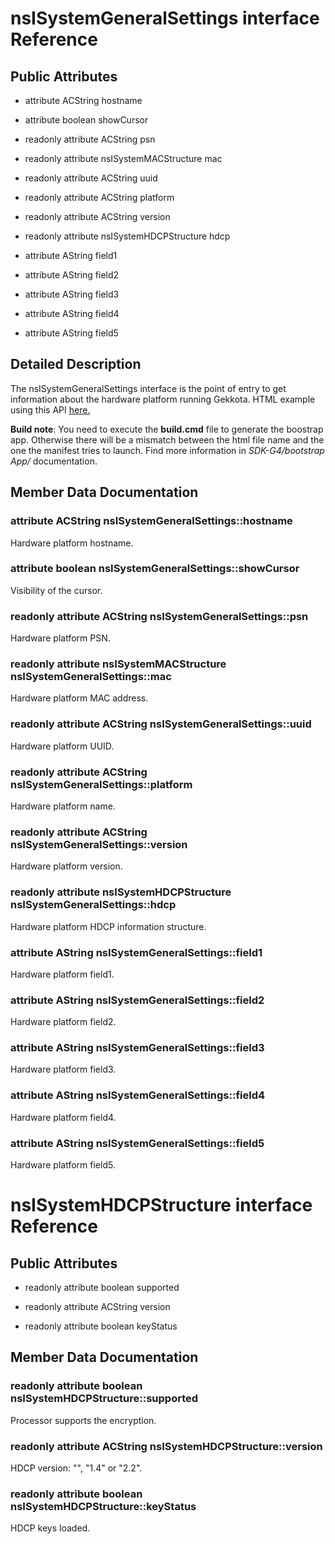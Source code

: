 nsISystemGeneralSettings interface Reference
============================================

Public Attributes
-----------------

-   attribute ACString hostname

<!-- -->

-   attribute boolean showCursor

<!-- -->

-   readonly attribute ACString psn

<!-- -->

-   readonly attribute nsISystemMACStructure mac

<!-- -->

-   readonly attribute ACString uuid

<!-- -->

-   readonly attribute ACString platform

<!-- -->

-   readonly attribute ACString version

<!-- -->

-   readonly attribute nsISystemHDCPStructure hdcp

<!-- -->

-   attribute AString field1

<!-- -->

-   attribute AString field2

<!-- -->

-   attribute AString field3

<!-- -->

-   attribute AString field4

<!-- -->

-   attribute AString field5

Detailed Description
--------------------

The nsISystemGeneralSettings interface is the point of entry to get information about the hardware platform running Gekkota. HTML example using this API [here.](example1.html)

**Build note**: You need to execute the **build.cmd** file to generate the boostrap app. Otherwise there will be a mismatch between the html file name and the one the manifest tries to launch. Find more information in *SDK-G4/bootstrap App/* documentation.

Member Data Documentation
-------------------------

### attribute ACString nsISystemGeneralSettings::hostname

Hardware platform hostname.

### attribute boolean nsISystemGeneralSettings::showCursor

Visibility of the cursor.

### readonly attribute ACString nsISystemGeneralSettings::psn

Hardware platform PSN.

### readonly attribute nsISystemMACStructure nsISystemGeneralSettings::mac

Hardware platform MAC address.

### readonly attribute ACString nsISystemGeneralSettings::uuid

Hardware platform UUID.

### readonly attribute ACString nsISystemGeneralSettings::platform

Hardware platform name.

### readonly attribute ACString nsISystemGeneralSettings::version

Hardware platform version.

### readonly attribute nsISystemHDCPStructure nsISystemGeneralSettings::hdcp

Hardware platform HDCP information structure.

### attribute AString nsISystemGeneralSettings::field1

Hardware platform field1.

### attribute AString nsISystemGeneralSettings::field2

Hardware platform field2.

### attribute AString nsISystemGeneralSettings::field3

Hardware platform field3.

### attribute AString nsISystemGeneralSettings::field4

Hardware platform field4.

### attribute AString nsISystemGeneralSettings::field5

Hardware platform field5.

nsISystemHDCPStructure interface Reference
==========================================

Public Attributes
-----------------

-   readonly attribute boolean supported

<!-- -->

-   readonly attribute ACString version

<!-- -->

-   readonly attribute boolean keyStatus

Member Data Documentation
-------------------------

### readonly attribute boolean nsISystemHDCPStructure::supported

Processor supports the encryption.

### readonly attribute ACString nsISystemHDCPStructure::version

HDCP version: "", "1.4" or "2.2".

### readonly attribute boolean nsISystemHDCPStructure::keyStatus

HDCP keys loaded.
